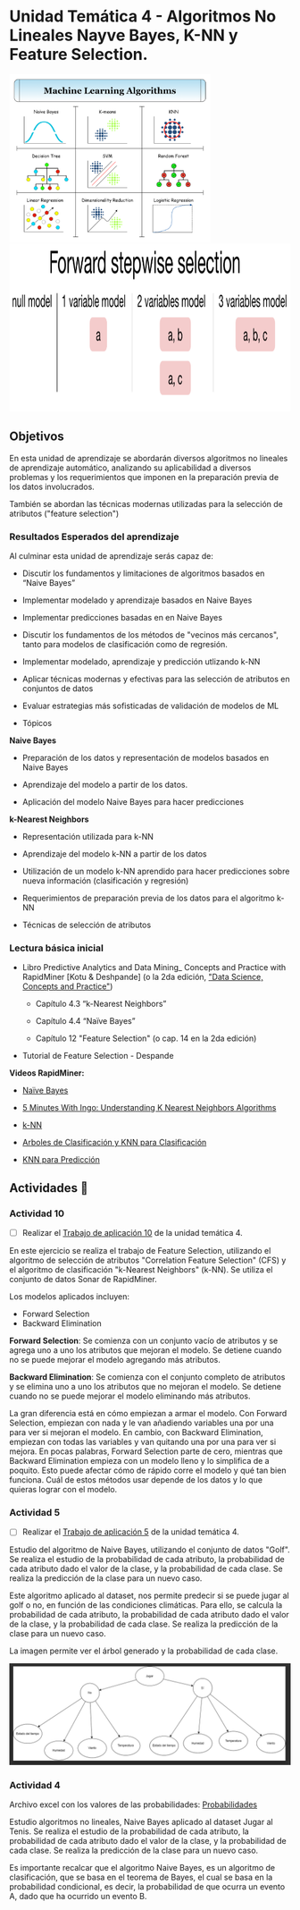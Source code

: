 # Unidad Temática 4 - Algoritmos No Lineales Nayve Bayes, K-NN y Feature Selection.

<img src="./Resumenes/AlgoritmosNoLineales.png" height="300">

<img src="./Resumenes/ForwardSelection.png" height="300">

## Objetivos

En esta unidad de aprendizaje se abordarán diversos algoritmos no lineales de aprendizaje automático, analizando su aplicabilidad a diversos problemas y los requerimientos que imponen en la preparación previa de los datos involucrados.

También se abordan las técnicas modernas utilizadas para la selección de atributos ("feature selection")

### Resultados Esperados del aprendizaje
Al culminar esta unidad de aprendizaje serás capaz de:

- Discutir los fundamentos y limitaciones de algoritmos basados en “Naive Bayes”

- Implementar modelado y aprendizaje basados en Naive Bayes

- Implementar predicciones basadas en en Naive Bayes

- Discutir los fundamentos de los métodos de "vecinos más cercanos", tanto para modelos de clasificación como de regresión.

- Implementar modelado, aprendizaje y predicción utlizando k-NN

- Aplicar técnicas modernas y efectivas para las selección de atributos en conjuntos de datos

- Evaluar estrategias más sofisticadas de validación de modelos de ML

- Tópicos

**Naive Bayes**

- Preparación de los datos y representación de modelos basados en Naive Bayes

- Aprendizaje del modelo a partir de los datos.

- Aplicación del modelo Naive Bayes para hacer predicciones

 

**k-Nearest Neighbors**

- Representación utilizada para k-NN

- Aprendizaje del modelo k-NN a partir de los datos

- Utilización de un modelo k-NN aprendido para hacer predicciones sobre nueva información (clasificación y regresión)

- Requerimientos de preparación previa de los datos para el algoritmo k-NN

- Técnicas de selección de atributos

### Lectura básica inicial
- Libro Predictive Analytics and Data Mining_ Concepts and Practice with RapidMiner [Kotu & Deshpande] (o la 2da edición, ["Data Science, Concepts and Practice"](../BibliografiaCurso/Data-Science-Concepts-and-Practice-2nd-Edition-3.pdf))
    +  Capítulo 4.3 “k-Nearest Neighbors”

    +  Capítulo 4.4 “Naïve Bayes”

    +  Capítulo 12 "Feature Selection" (o cap. 14 en la 2da edición)

- Tutorial de Feature Selection - Despande
  
**Videos RapidMiner:**

- [Naïve Bayes ](https://www.youtube.com/watch?v=IlVINQDk4o8)

- [5 Minutes With Ingo: Understanding K Nearest Neighbors Algorithms](https://www.youtube.com/watch?v=mpmf1T6-8wM)

- [k-NN](https://www.youtube.com/watch?v=JeYcRR_RG9k)

- [Arboles de Clasificación y KNN para Clasificación](https://www.youtube.com/watch?v=GkocaMmsR9Y)

- [KNN para Predicción ](https://www.youtube.com/watch?v=V-0Lf5-vAcI)


## Actividades :page_facing_up:

### Actividad 10

- [ ] Realizar el [Trabajo de aplicación 10](./Ejercicios/ut4-ta10-eq5.docx) de la unidad temática 4.

En este ejercicio se realiza el trabajo de Feature Selection, utilizando el algoritmo de selección de atributos "Correlation Feature Selection" (CFS) y el algoritmo de clasificación "k-Nearest Neighbors" (k-NN). Se utiliza el conjunto de datos Sonar de RapidMiner.

Los modelos aplicados incluyen:

- Forward Selection 
- Backward Elimination

**Forward Selection**: Se comienza con un conjunto vacío de atributos y se agrega uno a uno los atributos que mejoran el modelo. Se detiene cuando no se puede mejorar el modelo agregando más atributos.

**Backward Elimination**: Se comienza con el conjunto completo de atributos y se elimina uno a uno los atributos que no mejoran el modelo. Se detiene cuando no se puede mejorar el modelo eliminando más atributos.

La gran diferencia está en cómo empiezan a armar el modelo. Con Forward Selection, empiezan con nada y le van añadiendo variables una por una para ver si mejoran el modelo. En cambio, con Backward Elimination, empiezan con todas las variables y van quitando una por una para ver si mejora. En pocas palabras, Forward Selection parte de cero, mientras que Backward Elimination empieza con un modelo lleno y lo simplifica de a poquito. Esto puede afectar cómo de rápido corre el modelo y qué tan bien funciona. Cuál de estos métodos usar depende de los datos y lo que quieras lograr con el modelo.


### Actividad 5

- [ ] Realizar el [Trabajo de aplicación 5](./Ejercicios/TA5–Ej1.pdf ) de la unidad temática 4.

Estudio del algoritmo de Naive Bayes, utilizando el conjunto de datos "Golf". Se realiza el estudio de la probabilidad de cada atributo, la probabilidad de cada atributo dado el valor de la clase, y la probabilidad de cada clase. Se realiza la predicción de la clase para un nuevo caso.

Este algoritmo aplicado al dataset, nos permite predecir si se puede jugar al golf o no, en función de las condiciones climáticas. Para ello, se calcula la probabilidad de cada atributo, la probabilidad de cada atributo dado el valor de la clase, y la probabilidad de cada clase. Se realiza la predicción de la clase para un nuevo caso.

La imagen permite ver el árbol generado y la probabilidad de cada clase.

![Naive Bayes](./Ejercicios/Prob_golf.png)


### Actividad 4

Archivo excel con los valores de las probabilidades: [Probabilidades](./Ejercicios/EjemploPlayTennis-TA4-clase.xlsx)

Estudio algoritmos no lineales, Naive Bayes aplicado al dataset Jugar al Tenis. Se realiza el estudio de la probabilidad de cada atributo, la probabilidad de cada atributo dado el valor de la clase, y la probabilidad de cada clase. Se realiza la predicción de la clase para un nuevo caso.

Es importante recalcar que el algoritmo Naive Bayes, es un algoritmo de clasificación, que se basa en el teorema de Bayes, el cual se basa en la probabilidad condicional, es decir, la probabilidad de que ocurra un evento A, dado que ha ocurrido un evento B.

